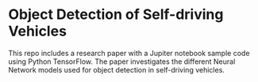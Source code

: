 # Object Detection of Self-driving Vehicles
This repo includes a research paper with a Jupiter notebook sample code using Python TensorFlow. The paper investigates the different Neural Network models used for object detection in self-driving vehicles.

